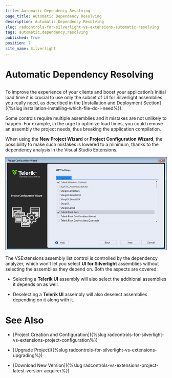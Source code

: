 ```yaml
---
title: Automatic Dependency Resolving
page_title: Automatic Dependency Resolving
description: Automatic Dependency Resolving
slug: radcontrols-for-silverlight-vs-extensions-automatic-resolving
tags: automatic,dependency,resolving
published: True
position: 7
site_name: Silverlight
---
```


# Automatic Dependency Resolving



## 

To improve the experience of your clients and boost your application’s initial load time it is crucial to use only the subset of UI for Silverlight assemblies you really need, as described in the [Installation and Deployment Section]({%slug installation-installing-which-file-do-i-need%}). 

Some controls require multiple assemblies and it mistakes are not unlikely to happen. For example, in the urge to optimize load times, you could remove an assembly the project needs, thus breaking the application compilation.

When using the __New Project Wizard__ or __Project Configuration Wizard__, the possibility to make such mistakes is lowered to a minimum, thanks to the dependency analysis in the Visual Studio Extensions.

![Project Configuration Wizard](images/VSExtensions_SL_ProjectConfigWizard.png)

The VSExtensions assembly list control is controlled by the dependency analyzer, which won’t let you select __UI for Silverlight__ assemblies without selecting the assemblies they depend on. Both the aspects are covered:

* Selecting a __Telerik UI__ assembly will also select the additional assemblies it depends on as well. 

* Deselecting a __Telerik UI__ assembly will also deselect assemblies depending on it along with it.  

# See Also

 * [Project Creation and Configuration]({%slug radcontrols-for-silverlight-vs-extensions-project-configuration%})

 * [Upgrade Project]({%slug radcontrols-for-silverlight-vs-extensions-upgrading%})

 * [Download New Version]({%slug radcontrols-vs-extensions-project-latest-version-acquirer%})
